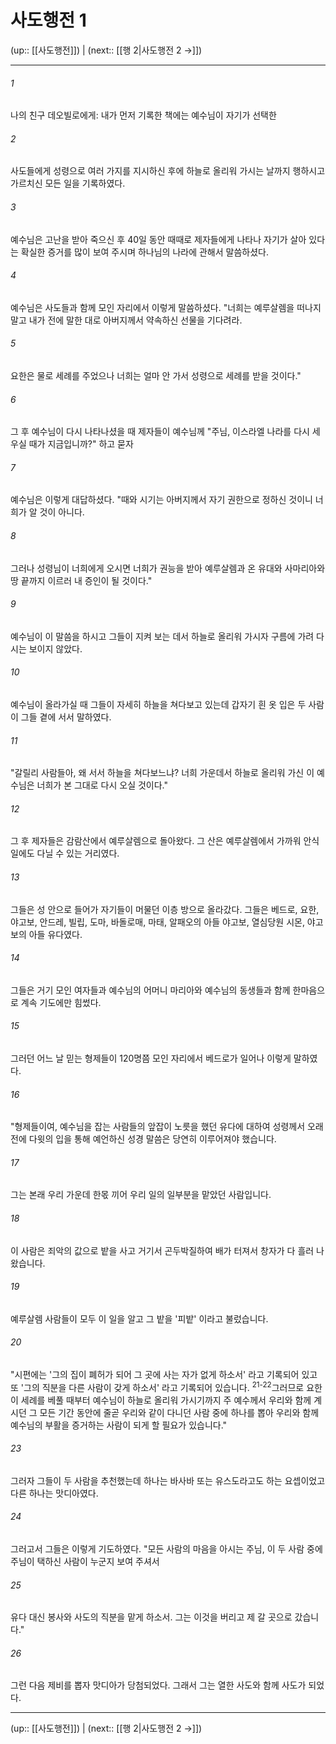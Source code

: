 # 사도행전 1

(up:: [[사도행전]]) | (next:: [[행 2|사도행전 2 →]])

***




###### 1 

나의 친구 데오빌로에게: 내가 먼저 기록한 책에는 예수님이 자기가 선택한 



###### 2 

사도들에게 성령으로 여러 가지를 지시하신 후에 하늘로 올리워 가시는 날까지 행하시고 가르치신 모든 일을 기록하였다. 



###### 3 

예수님은 고난을 받아 죽으신 후 40일 동안 때때로 제자들에게 나타나 자기가 살아 있다는 확실한 증거를 많이 보여 주시며 하나님의 나라에 관해서 말씀하셨다. 



###### 4 

예수님은 사도들과 함께 모인 자리에서 이렇게 말씀하셨다. "너희는 예루살렘을 떠나지 말고 내가 전에 말한 대로 아버지께서 약속하신 선물을 기다려라. 



###### 5 

요한은 물로 세례를 주었으나 너희는 얼마 안 가서 성령으로 세례를 받을 것이다." 



###### 6 

그 후 예수님이 다시 나타나셨을 때 제자들이 예수님께 "주님, 이스라엘 나라를 다시 세우실 때가 지금입니까?" 하고 묻자 



###### 7 

예수님은 이렇게 대답하셨다. "때와 시기는 아버지께서 자기 권한으로 정하신 것이니 너희가 알 것이 아니다. 



###### 8 

그러나 성령님이 너희에게 오시면 너희가 권능을 받아 예루살렘과 온 유대와 사마리아와 땅 끝까지 이르러 내 증인이 될 것이다." 



###### 9 

예수님이 이 말씀을 하시고 그들이 지켜 보는 데서 하늘로 올리워 가시자 구름에 가려 다시는 보이지 않았다. 



###### 10 

예수님이 올라가실 때 그들이 자세히 하늘을 쳐다보고 있는데 갑자기 흰 옷 입은 두 사람이 그들 곁에 서서 말하였다. 



###### 11 

"갈릴리 사람들아, 왜 서서 하늘을 쳐다보느냐? 너희 가운데서 하늘로 올리워 가신 이 예수님은 너희가 본 그대로 다시 오실 것이다." 



###### 12 

그 후 제자들은 감람산에서 예루살렘으로 돌아왔다. 그 산은 예루살렘에서 가까워 안식일에도 다닐 수 있는 거리였다. 



###### 13 

그들은 성 안으로 들어가 자기들이 머물던 이층 방으로 올라갔다. 그들은 베드로, 요한, 야고보, 안드레, 빌립, 도마, 바돌로매, 마태, 알패오의 아들 야고보, 열심당원 시몬, 야고보의 아들 유다였다. 



###### 14 

그들은 거기 모인 여자들과 예수님의 어머니 마리아와 예수님의 동생들과 함께 한마음으로 계속 기도에만 힘썼다. 



###### 15 

그러던 어느 날 믿는 형제들이 120명쯤 모인 자리에서 베드로가 일어나 이렇게 말하였다. 



###### 16 

"형제들이여, 예수님을 잡는 사람들의 앞잡이 노릇을 했던 유다에 대하여 성령께서 오래 전에 다윗의 입을 통해 예언하신 성경 말씀은 당연히 이루어져야 했습니다. 



###### 17 

그는 본래 우리 가운데 한몫 끼어 우리 일의 일부분을 맡았던 사람입니다. 



###### 18 

이 사람은 죄악의 값으로 밭을 사고 거기서 곤두박질하여 배가 터져서 창자가 다 흘러 나왔습니다. 



###### 19 

예루살렘 사람들이 모두 이 일을 알고 그 밭을 '피밭' 이라고 불렀습니다. 



###### 20 

"시편에는 '그의 집이 폐허가 되어 그 곳에 사는 자가 없게 하소서' 라고 기록되어 있고 또 '그의 직분을 다른 사람이 갖게 하소서' 라고 기록되어 있습니다. <sup class="versenum">21-22</sup>그러므로 요한이 세례를 베풀 때부터 예수님이 하늘로 올리워 가시기까지 주 예수께서 우리와 함께 계시던 그 모든 기간 동안에 줄곧 우리와 같이 다니던 사람 중에 하나를 뽑아 우리와 함께 예수님의 부활을 증거하는 사람이 되게 할 필요가 있습니다." 



###### 23 

그러자 그들이 두 사람을 추천했는데 하나는 바사바 또는 유스도라고도 하는 요셉이었고 다른 하나는 맛디아였다. 



###### 24 

그러고서 그들은 이렇게 기도하였다. "모든 사람의 마음을 아시는 주님, 이 두 사람 중에 주님이 택하신 사람이 누군지 보여 주셔서 



###### 25 

유다 대신 봉사와 사도의 직분을 맡게 하소서. 그는 이것을 버리고 제 갈 곳으로 갔습니다." 



###### 26 

그런 다음 제비를 뽑자 맛디아가 당첨되었다. 그래서 그는 열한 사도와 함께 사도가 되었다.

***

(up:: [[사도행전]]) | (next:: [[행 2|사도행전 2 →]])
